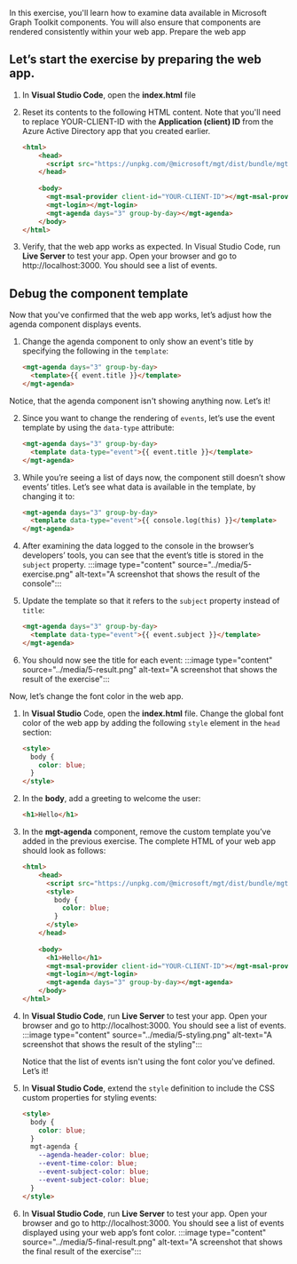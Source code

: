In this exercise, you'll learn how to examine data available in Microsoft Graph Toolkit components. You will also ensure that components are rendered consistently within your web app.
Prepare the web app

## Let’s start the exercise by preparing the web app.
1.	In **Visual Studio Code**, open the **index.html** file
2.	Reset its contents to the following HTML content. Note that you'll need to replace YOUR-CLIENT-ID with the **Application (client) ID** from the Azure Active Directory app that you created earlier.

    ```html
    <html>
        <head>
          <script src="https://unpkg.com/@microsoft/mgt/dist/bundle/mgt-loader.js"></script>
        </head>
        
        <body>
          <mgt-msal-provider client-id="YOUR-CLIENT-ID"></mgt-msal-provider>
          <mgt-login></mgt-login>
          <mgt-agenda days="3" group-by-day></mgt-agenda>
        </body>   
    </html>
    ```

3.	Verify, that the web app works as expected. In Visual Studio Code, run **Live Server** to test your app. Open your browser and go to http://localhost:3000. You should see a list of events.

## Debug the component template

Now that you've confirmed that the web app works, let’s adjust how the agenda component displays events.
1.	Change the agenda component to only show an event's title by specifying the following in the `template`:

    ```html
    <mgt-agenda days="3" group-by-day>
      <template>{{ event.title }}</template>
    </mgt-agenda>
    ```

   Notice, that the agenda component isn't showing anything now. Let’s  it!

2.	Since you want to change the rendering of `events`, let’s use the event template by using the `data-type` attribute:

    ```html
    <mgt-agenda days="3" group-by-day>
      <template data-type="event">{{ event.title }}</template>
    </mgt-agenda>
    ```

3.	While you’re seeing a list of days now, the component still doesn’t show events’ titles. Let’s see what data is available in the template, by changing it to:
    
    ```html
    <mgt-agenda days="3" group-by-day>
      <template data-type="event">{{ console.log(this) }}</template>
    </mgt-agenda>
    ```

4.	After examining the data logged to the console in the browser’s developers’ tools, you can see that the event’s title is stored in the `subject` property.
:::image type="content" source="../media/5-exercise.png" alt-text="A screenshot that shows the result of the console":::

5.	Update the template so that it refers to the `subject` property instead of `title`:
    ```html
    <mgt-agenda days="3" group-by-day>
      <template data-type="event">{{ event.subject }}</template>
    </mgt-agenda>
    ```

6.	You should now see the title for each event:
:::image type="content" source="../media/5-result.png" alt-text="A screenshot that shows the result of the exercise":::


Now, let’s change the font color in the web app.
1.	In **Visual Studio** Code, open the **index.html** file. Change the global font color of the web app by adding the following `style` element in the `head` section:
    ```html
    <style>
      body {
        color: blue;
      }
    </style>
    ```

2.	In the **body**, add a greeting to welcome the user:
    ```html
    <h1>Hello</h1>
    ```

3.	In the **mgt-agenda** component, remove the custom template you’ve added in the previous exercise. The complete HTML of your web app should look as follows:
    ```html
    <html>
        <head>
          <script src="https://unpkg.com/@microsoft/mgt/dist/bundle/mgt-loader.js"></script>
          <style>
            body {
              color: blue;
            }
          </style>
        </head>
        
        <body>
          <h1>Hello</h1>
          <mgt-msal-provider client-id="YOUR-CLIENT-ID"></mgt-msal-provider>
          <mgt-login></mgt-login>
          <mgt-agenda days="3" group-by-day></mgt-agenda>
        </body>
    </html>
    ```

4.	In **Visual Studio Code**, run **Live Server** to test your app. Open your browser and go to http://localhost:3000. You should see a list of events.
:::image type="content" source="../media/5-styling.png" alt-text="A screenshot that shows the result of the styling":::

      Notice that the list of events isn't using the font color you've defined. Let’s  it!

5. In **Visual Studio Code**, extend the `style` definition to include the CSS custom properties for styling events:
    ```html
    <style>
      body {
        color: blue;
      }
      mgt-agenda {
        --agenda-header-color: blue;
        --event-time-color: blue;
        --event-subject-color: blue;
        --event-subject-color: blue;
      }
    </style>
    ```

6. In **Visual Studio Code**, run **Live Server** to test your app. Open your browser and go to http://localhost:3000. You should see a list of events displayed using your web app’s font color.
:::image type="content" source="../media/5-final-result.png" alt-text="A screenshot that shows the final result of the exercise":::
